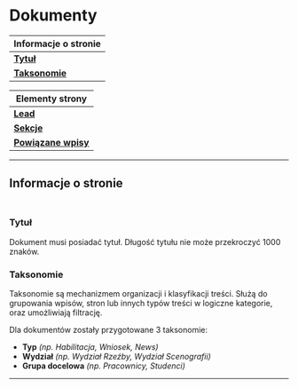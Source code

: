 # Dokumenty

| Informacje o stronie |
| ------- |
| [**Tytuł**](#tytuł)<br/>|
| [**Taksonomie**](#taksonomie)<br/>|

| Elementy strony |
| ------- |
| [**Lead**](Wlasne_pola.md#lead)
| [**Sekcje**](Wlasne_pola.md#sekcje)
| [**Powiązane wpisy**](Wlasne_pola.md#powiązane-wpisy)

------

## Informacje o stronie<br/><br/>

### **Tytuł**

Dokument musi posiadać tytuł. Długość tytułu nie może przekroczyć 1000 znaków.

### **Taksonomie**
Taksonomie są mechanizmem organizacji i klasyfikacji treści. Służą do grupowania wpisów, stron lub innych typów treści w logiczne kategorie, oraz umożliwiają filtrację.

Dla dokumentów zostały przygotowane 3 taksonomie:

- **Typ** _(np. Habilitacja, Wniosek, News)_
- **Wydział** _(np. Wydział Rzeźby, Wydział Scenografii)_
- **Grupa docelowa** _(np. Pracownicy, Studenci)_


------